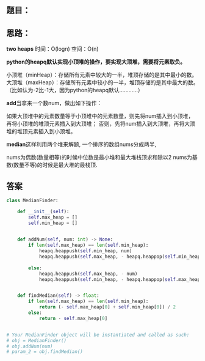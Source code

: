 ## 题目：


## 思路：
**two heaps**
时间：O(logn)
空间：O(n)



**python的heapq默认实现小顶堆的操作，要实现大顶堆，需要将元素取负。**

小顶堆（minHeap）：存储所有元素中较大的一半，堆顶存储的是其中最小的数。
大顶堆（maxHeap）：存储所有元素中较小的一半，堆顶存储的是其中最大的数。（比如认为-2比-1大，因为python的heapq默认…………）

**add**当拿来一个数num，做出如下操作：

如果大顶堆中的元素数量等于小顶堆中的元素数量，则先将num插入到小顶堆，再将小顶堆的堆顶元素插入到大顶堆；
否则，先将num插入到大顶堆，再将大顶堆的堆顶元素插入到小顶堆。

**median**这样利用两个堆来解题, 一个排序的数组nums分成两半,

nums为偶数(数量相等)的时候中位数是最小堆和最大堆栈顶求和除以2
nums为基数(数量不等)的时候是最大堆的最栈顶.




## 答案
```python
class MedianFinder:

    def __init__(self):
        self.max_heap = []
        self.min_heap = []
        

    def addNum(self, num: int) -> None:
        if len(self.max_heap) == len(self.min_heap):
            heapq.heappush(self.min_heap, num)
            heapq.heappush(self.max_heap, - heapq.heappop(self.min_heap))
            
        else:
            heapq.heappush(self.max_heap, - num)
            heapq.heappush(self.min_heap, - heapq.heappop(self.max_heap))


    def findMedian(self) -> float:
        if len(self.max_heap) == len(self.min_heap):
            return (- self.max_heap[0] + self.min_heap[0]) / 2
        else:
            return - self.max_heap[0]


# Your MedianFinder object will be instantiated and called as such:
# obj = MedianFinder()
# obj.addNum(num)
# param_2 = obj.findMedian()
```

